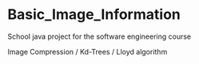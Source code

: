 # Basic_Image_Information
School java project for the software engineering course

Image Compression / Kd-Trees / Lloyd algorithm

